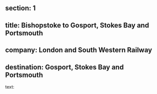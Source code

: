 ﻿section: 1
----
title: Bishopstoke to Gosport, Stokes Bay and Portsmouth
----
company: London and South Western Railway
----
destination: Gosport, Stokes Bay and Portsmouth
----
text: &#32;